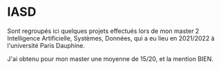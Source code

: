 # IASD

Sont regroupés ici quelques projets effectués lors de mon master 2 Intelligence Artificielle, Systèmes, Données, qui a eu lieu en 2021/2022 à l'université Paris Dauphine.

J'ai obtenu pour mon master une moyenne de 15/20, et la mention BIEN.
